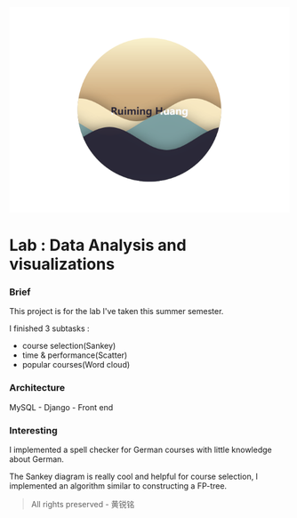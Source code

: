 ![alt text](https://github.com/Wizna/play/blob/master/liquid-ruiming.png?raw=true)


# Lab : Data Analysis and visualizations


### Brief

This project is for the lab I've taken this summer semester.

I finished 3 subtasks : 

- course selection(Sankey)
- time & performance(Scatter)
- popular courses(Word cloud)

### Architecture

MySQL - Django - Front end 



### Interesting

I implemented a spell checker for German courses with little knowledge about German.

The Sankey diagram is really cool and helpful for course selection, I implemented an algorithm similar to constructing a FP-tree.





> All rights preserved - 黄锐铭